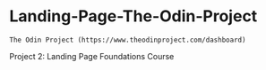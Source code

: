 # Landing-Page-The-Odin-Project

	The Odin Project (https://www.theodinproject.com/dashboard)
Project 2: Landing Page Foundations Course
